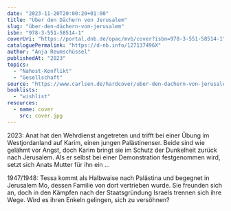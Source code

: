```yaml
---
date: "2023-11-20T20:00:20+01:00"
title: "Über den Dächern von Jerusalem"
slug: "über-den-dächern-von-jerusalem"
isbn: "978-3-551-58514-1"
coverUri: "https://portal.dnb.de/opac/mvb/cover?isbn=978-3-551-58514-1"
cataloguePermalink: "https://d-nb.info/127137496X"
author: "Anja Reumschüssel"
publishedAt: "2023"
topics:
  - "Nahost-Konflikt"
  - "Gesellschaft"
source: "https://www.carlsen.de/hardcover/uber-den-dachern-von-jerusalem/978-3-551-58514-1"
booklists:
  - "wishlist"
resources:
  - name: cover
    src: cover.jpg
---
```

2023: Anat hat den Wehrdienst angetreten und trifft bei einer Übung im 
Westjordanland auf Karim, einen jungen Palästinenser. Beide sind wie gelähmt vor 
Angst, doch Karim bringt sie im Schutz der Dunkelheit zurück nach Jerusalem. Als 
er selbst bei einer Demonstration festgenommen wird, setzt sich Anats Mutter für 
ihn ein …

1947/1948: Tessa kommt als Halbwaise nach Palästina und begegnet in Jerusalem Mo, 
dessen Familie von dort vertrieben wurde. Sie freunden sich an, doch in den 
Kämpfen nach der Staatsgründung Israels trennen sich ihre Wege. Wird es ihren 
Enkeln gelingen, sich zu versöhnen?